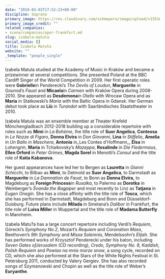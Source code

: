 ```yaml
---
date: "2019-03-03T17:52:23+00:00"
discipline: Soprano
primary_image: https://res.cloudinary.com/schmopera/image/upload/v1551635445/media/2019/03/izabela.jpg
primary_image_credit: ""
related_companies:
- scene/companies/oper-frankfurt.md
slug: izabela-matula
social_media: []
title: Izabela Matuła
website: ""
_template: "people_single"
---
```

Izabela Matula studied at the Academy of Music in Kraków and became a prizewinner at several competitions. She presented Poland at the BBC Cardiff Singer of the World Competition in 2009. Her first operatic roles were **Gabrielle**in Penderecki’s _The Devils of Loudun_, **Marguerite** in Gounod’s _Faust_ and **Micaela**in _Carmen_ with Kraków Opera during 2008-2010. She appeared as **Desdemona**in _Otello_ with Wrocaw Opera and as **Maria** in Statkowski’s _Maria_ with the Baltic Opera in Gdansk. Her German debut took place as **Liù** in _Turandot_ with Saarländisches Staatstheater in 2010.

Izabela Matula was an ensemble member at Theater Krefeld Mönchengladbach 2012-2018 building up a considerable repertoire with roles such as **Mimì** in _La Bohème_, the title role of **Suor Angelica**, **Contessa** in _Le Nozze di Figaro_, **Donna Elvira** in _Don Giovanni_, **Lina** in _Stiffelio_, **Amelia** in _Un Ballo in Maschera_, **Antonia** in_Les Contes d'Hoffmann_, **Elsa** in _Lohengrin_, **Maria** in Tchaikovsky’s _Mazeppa_, **Rosalinde** in _Die Fledermaus_, **Ellen Orford** in _Peter Grimes_, **Magda Sorel** in Menotti’s _Consul_ and the title role of **Katia Kabanova**.

Her guest appearances have led her to Bergen as **Lauretta** in _Gianni Schicchi_, to Bilbao as **Mimi**, to Detmold as **Suor Angelica**, to Darmstadt as **Marguerite** in _La Damnation_ _de Faust_, to Bonn as **Donna Elvira,** to Magdeburg as **Foreign Princess**in _Rusalka_, to Palermo as **Dorotka** in Weinberger’s _Švanda the Bagpiper_ and most recently to Linz as **Tatjana** in _Eugen Onegin_. She has a close affinity with the title role of **Tosca**, which she has performed in Darmstadt, Magdeburg and Bonn and Düsseldorf-Duisburg. Future plans include **Milada** in Smetana’s _Dalibor_ in Frankfurt, the title role of **Luisa Miller** in Wuppertal and the title role of **Madama Butterfly** in Mannheim.

Izabela Matu?a has a large concert repertoire including Verdi’s _Requiem_, Górecki’s _Symphony No.2_, Mozart’s _Requiem_ and _Coronation Mass_, Beethoven’s _9th Symphony_ and _Missa Solemnis_, Mendelssohn’s _Elijah._ She has performed works of Krzysztof Penderecki under his baton, including _Seven Gates ofJerusalem_ (CD recording), _Credo, Symphony No. 8, Kaddish, Polish Requiem_ and _Powiao na mnie morze snow_, a song cycle, recorded on CD, which she also performed at the Stars of the White Nights Festival in St. Petersburg 2011, conducted by Valery Gergiev. She has also recorded songs of Szymanowski and Chopin as well as the title role of Weber’s **Euryanthe**.